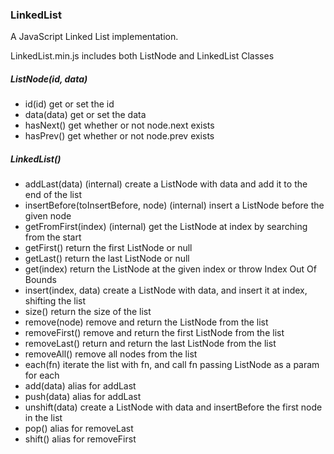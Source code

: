 ### LinkedList

A JavaScript Linked List implementation.

LinkedList.min.js includes both ListNode and LinkedList Classes

##### ListNode(id, data)
- id(id)      get or set the id
- data(data)  get or set the data
- hasNext()   get whether or not node.next exists
- hasPrev()   get whether or not node.prev exists

##### LinkedList()
- addLast(data)                       (internal) create a ListNode with data and add it to the end of the list
- insertBefore(toInsertBefore, node)  (internal) insert a ListNode before the given node
- getFromFirst(index)                 (internal) get the ListNode at index by searching from the start
- getFirst()                          return the first ListNode or null
- getLast()                           return the last ListNode or null
- get(index)                          return the ListNode at the given index or throw Index Out Of Bounds
- insert(index, data)                 create a ListNode with data, and insert it at index, shifting the list
- size()                              return the size of the list
- remove(node)                        remove and return the ListNode from the list
- removeFirst()                       remove and return the first ListNode from the list
- removeLast()                        return and return the last ListNode from the list
- removeAll()                         remove all nodes from the list
- each(fn)                            iterate the list with fn, and call fn passing ListNode as a param for each
- add(data)                           alias for addLast
- push(data)                          alias for addLast
- unshift(data)                       create a ListNode with data and insertBefore the first node in the list
- pop()                               alias for removeLast
- shift()                             alias for removeFirst
